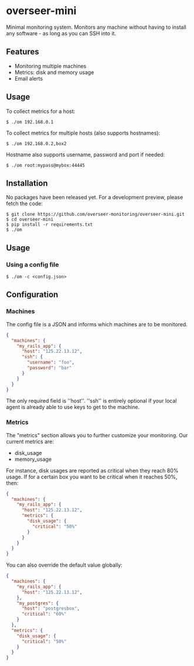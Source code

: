 # overseer-mini

Minimal monitoring system. Monitors any machine without having to install any software - as long as you can SSH into it.


## Features

- Monitoring multiple machines
- Metrics: disk and memory usage
- Email alerts


## Usage

To collect metrics for a host:

```shell
$ ./om 192.168.0.1
```

To collect metrics for multiple hosts (also supports hostnames):

```shell
$ ./om 192.168.0.2,box2
```

Hostname also supports username, password and port if needed:

```shell
$ ./om root:mypass@mybox:44445
```

## Installation

No packages have been released yet. For a development preview, please fetch the code:

```shell
$ git clone https://github.com/overseer-monitoring/overseer-mini.git
$ cd overseer-mini
$ pip install -r requirements.txt
$ ./om
```

## Usage

### Using a config file

```shell
$ ./om -c <config.json>
```

## Configuration

### Machines

The config file is a JSON and informs which machines are to be monitored.

```json
{
  "machines": {
    "my_rails_app": {
      "host": "125.22.13.12",
      "ssh": {
        "username": "foo",
        "password": "bar"
      }
    }
  }
}
```

The only required field is ''host''. ''ssh'' is entirely optional if your local agent is already able to use keys to get to the machine.

### Metrics

The "metrics" section allows you to further customize your monitoring. Our current metrics are:

- disk_usage
- memory_usage

For instance, disk usages are reported as critical when they reach 80% usage. If for a certain box you want to be critical when it reaches 50%, then:

```json
{
  "machines": {
    "my_rails_app": {
      "host": "125.22.13.12",
      "metrics": {
        "disk_usage": {
          "critical": "50%"
        }
      }
    }
  }
}
```

You can also override the default value globally:

```json
{
  "machines": {
    "my_rails_app": {
      "host": "125.22.13.12",
    },
    "my_postgres": {
      "host": "postgresbox",
      "critical": "60%"
    }
  },
  "metrics": {
    "disk_usage": {
      "critical": "50%"
    }
  }
}
```
